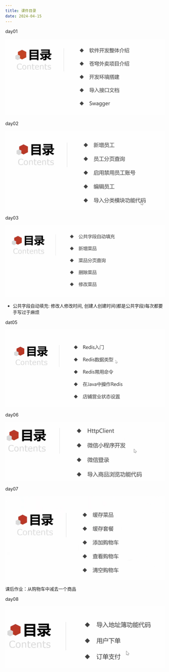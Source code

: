 ```yaml
---
title: 课件目录
date: 2024-04-15
---
```




day01

![](./笔记/image-20240414204134843.png)

day02

![image-20240416171206451](./目录/image-20240416171206451.png)

day03

![image-20240418201700760](./目录/image-20240418201700760.png)

- 公共字段自动填充: 修改人修改时间, 创建人创建时间(都是公共字段)每次都要手写过于麻烦

dat05

![image-20240423214410946](./目录/image-20240423214410946.png)

day06

![image-20240421163604463](./目录/image-20240421163604463.png)

day07

![image-20240423214438270](./目录/image-20240423214438270.png)

课后作业：从购物车中减去一个商品

day08

![image-20240426195612799](./目录/image-20240426195612799.png)